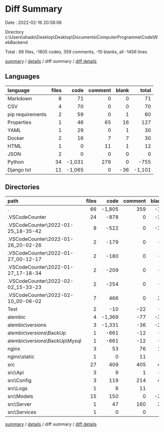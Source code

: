 # Diff Summary

Date : 2022-02-16 20:58:06

Directory c:\Users\shado\Desktop\Desktop\Documents\ComputerProgramme\Code\WebBackend

Total : 66 files,  -1805 codes, 359 comments, -10 blanks, all -1456 lines

[summary](results.md) / [details](details.md) / diff summary / [diff details](diff-details.md)

## Languages
| language | files | code | comment | blank | total |
| :--- | ---: | ---: | ---: | ---: | ---: |
| Markdown | 8 | 71 | 0 | 0 | 71 |
| CSV | 4 | 70 | 0 | 0 | 70 |
| pip requirements | 2 | 59 | 0 | 1 | 60 |
| Properties | 1 | 46 | 65 | 16 | 127 |
| YAML | 1 | 29 | 0 | 1 | 30 |
| Docker | 2 | 16 | 7 | 7 | 30 |
| HTML | 1 | 0 | 11 | 1 | 12 |
| JSON | 2 | 0 | 0 | 0 | 0 |
| Python | 34 | -1,031 | 276 | 0 | -755 |
| Django txt | 11 | -1,065 | 0 | -36 | -1,101 |

## Directories
| path | files | code | comment | blank | total |
| :--- | ---: | ---: | ---: | ---: | ---: |
| . | 66 | -1,805 | 359 | -10 | -1,456 |
| .VSCodeCounter | 24 | -878 | 0 | -30 | -908 |
| .VSCodeCounter\2022-01-25_18-35-42 | 9 | -522 | 0 | -32 | -554 |
| .VSCodeCounter\2022-01-26_20-02-26 | 2 | -179 | 0 | -6 | -185 |
| .VSCodeCounter\2022-01-27_00-12-17 | 2 | -180 | 0 | -6 | -186 |
| .VSCodeCounter\2022-01-27_17-18-34 | 2 | -209 | 0 | -6 | -215 |
| .VSCodeCounter\2022-02-02_15-33-23 | 2 | -254 | 0 | -6 | -260 |
| .VSCodeCounter\2022-02-10_00-06-02 | 7 | 466 | 0 | 26 | 492 |
| Test | 2 | -10 | -22 | -3 | -35 |
| alembic | 4 | -1,369 | -77 | -36 | -1,482 |
| alembic\versions | 3 | -1,331 | -36 | -21 | -1,388 |
| alembic\versions\BackUp | 1 | -661 | -12 | -7 | -680 |
| alembic\versions\BackUp\Mysql | 1 | -661 | -12 | -7 | -680 |
| nginx | 3 | 53 | 76 | 18 | 147 |
| nginx\static | 1 | 0 | 11 | 1 | 12 |
| src | 27 | 409 | 405 | 47 | 861 |
| src\Api | 3 | 9 | 1 | -1 | 9 |
| src\Config | 3 | 119 | 214 | 42 | 375 |
| src\Logs | 1 | 6 | 11 | 2 | 19 |
| src\Models | 15 | 150 | 0 | -27 | 123 |
| src\Server | 1 | 47 | 160 | 21 | 228 |
| src\Services | 1 | 0 | 0 | 1 | 1 |

[summary](results.md) / [details](details.md) / diff summary / [diff details](diff-details.md)